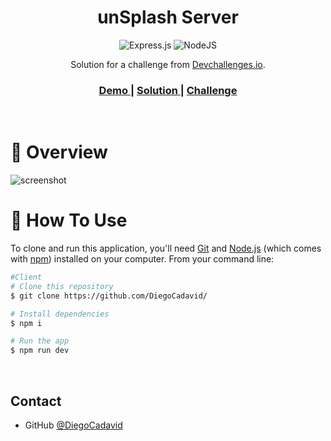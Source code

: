 <!-- Please update value in the {}  -->

<h1 align="center">unSplash Server</h1>

<div align="center">

![Express.js](https://img.shields.io/badge/express.js-%23404d59.svg?style=for-the-badge&logo=express&logoColor=%2361DAFB)
![NodeJS](https://img.shields.io/badge/node.js-6DA55F?style=for-the-badge&logo=node.js&logoColor=white)

<!-- ![MUI](https://img.shields.io/badge/MUI-%230081CB.svg?style=for-the-badge&logo=mui&logoColor=white) -->
<!-- ![React](https://img.shields.io/badge/react-%2320232a.svg?style=for-the-badge&logo=react&logoColor=%2361DAFB) -->
<!-- ![React Router](https://img.shields.io/badge/React_Router-CA4245?style=for-the-badge&logo=react-router&logoColor=white) -->
<!-- ![Vite](https://img.shields.io/badge/vite-%23646CFF.svg?style=for-the-badge&logo=vite&logoColor=white) -->


 </div>


<div align="center">
   Solution for a challenge from  <a href="http://devchallenges.io" target="_blank">Devchallenges.io</a>.
</div>


<div align="center">
  <h3>
    <a href="https://fileupload-client-production.up.railway.app/">
      Demo
    </a>
    <span> | </span>
    <a href="https://github.com/DiegoCadavid/fileupload-client">
      Solution
    </a>
    <span> | </span>
    <a href="https://devchallenges.io/challenges/O2iGT9yBd6xZBrOcVirx">
      Challenge
    </a>
  </h3>
</div>

<br>
<!-- OVERVIEW -->

# 🔎 Overview

![screenshot](https://res.cloudinary.com/dd4p0ksdu/image/upload/v1662325213/file_upload_app/lvhs6zw2iwzhoefcfiqk.png)

# 🤖 How To Use

<!-- Example: -->

To clone and run this application, you'll need [Git](https://git-scm.com) and [Node.js](https://nodejs.org/en/download/) (which comes with [npm](http://npmjs.com)) installed on your computer. From your command line:

```bash
#Client
# Clone this repository
$ git clone https://github.com/DiegoCadavid/

# Install dependencies
$ npm i

# Run the app
$ npm run dev
```

<br>

## Contact
- GitHub [@DiegoCadavid](https://github.com/DiegoCadavid)
